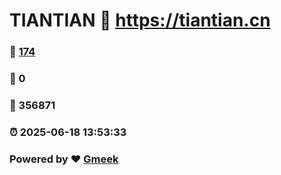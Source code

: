 # TIANTIAN :link: https://tiantian.cn 
### :page_facing_up: [174](https://tiantian.cn/tag.html) 
### :speech_balloon: 0 
### :hibiscus: 356871 
### :alarm_clock: 2025-06-18 13:53:33 
### Powered by :heart: [Gmeek](https://github.com/Meekdai/Gmeek)

